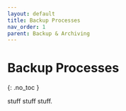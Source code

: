 ```yaml
---
layout: default
title: Backup Processes
nav_order: 1
parent: Backup & Archiving
---
```


# Backup Processes
{: .no_toc }

stuff stuff stuff.
